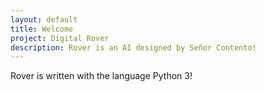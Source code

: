 ```yaml
---
layout: default
title: Welcome
project: Digital Rover
description: Rover is an AI designed by Señor Contento!
---
```


Rover is written with the language Python 3!
